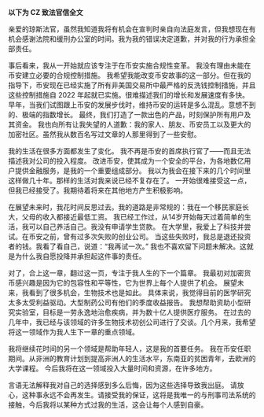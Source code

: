 **以下为 CZ 致法官信全文**

亲爱的琼斯法官，虽然我知道我将有机会在宣判时亲自向法庭发言，但我想现在有机会感谢法院和缓刑办公室的时间。我为我的错误决定道歉，并对我的行为承担全部责任。   

事后看来，我从一开始就应该专注于在币安实施合规性变革。
我没有理由未能在币安建立必要的合规控制措施。
我希望我能改变币安故事的这一部分。但在我的指导下，币安现在已经实施了所有非美国交易所中最严格的反洗钱控制措施，并且这些控制措施自 2022 年起就已实施。很难描述我们的增长和发展速度有多快。
早年，当我们试图跟上币安的发展步伐时，维持币安的运转是多么混乱。意想不到的、极端的指数增长。
最终，我们打造了一款出色的产品，时刻保护所有用户及其资金。
我也向所有让我失望的人道歉：我的家人、朋友、币安员工以及更大的加密社区。虽然我从数百名写过文章的人那里得到了一些安慰。  

我的生活在很多方面都发生了变化。
我不再是币安的首席执行官了——而且无法描述我对公司的投入程度。
改进币安，使其成为一个安全的平台，为各地数亿用户提供金融服务，是我的一个重要组成部分。
我以为我会在接下来的几个时间里这样做几十年。那样的生活对我来说已经不复存在了。
一开始很难接受这一点，但我已经接受了。我期待着将来在其他地方产生积极影响。  

在展望未来时，我花时间反思过去。我的道路是非常规的：我在一个移民家庭长大，父母的收入都接近最低工资。
我已经工作过，从14岁开始每天过着简单的生活，我可以自己养活自己。我没有申请学生贷款。
在大学里，我爱上了科技并尝试。在币安之前，曾有过多次失败的创业公司。
当这些失败时，我总是退还投资者的钱。我看了看自己，说道：“我再试一次。”
我也不喜欢留下问题未解决。这就是为什么我自愿投降并承担起这件事的责任。  

对了，合上这一章，翻过这一页，专注于我人生的下一个篇章。
我最初对加密货币感兴趣是因为它的包容性和平等性，它为世界上每个人提供了机会。
展望未来，我看到了很多机会，生物技术也是如此。
具体来说，我觉得目前的医学研究太多太受利益驱动。大型制药公司有他们的季度收益报告。
我想帮助资助小型研究实验室，目标是一劳永逸地治愈疾病，并为数十亿人提供医疗服务。
在过去的几年中，我已经与该领域的许多生物技术初创公司进行了交谈。几个月来，我希望将这一领域作为我人生下一章的重点领域。  

我将继续花时间的另一个领域是帮助年轻人，这是我的首要任务。
我在币安任职期间。从非洲的教育计划到提高非洲人的生活水平，东南亚的贫困青年，去欧洲的大学课程。
今后我将在这一领域投入大量时间和资源，在许多地方。  

言语无法解释我对自己的选择感到多么后悔，因为这些选择导致我出庭。
请放心，这种事永远不会再发生。请接受我的保证，这将是我唯一的与刑事司法系统的接触，今后我将以某种方式过我的生活，这会让每个人感到自豪。
